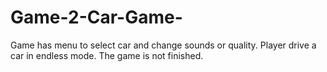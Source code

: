 # Game-2-Car-Game-
Game has menu to select car and change sounds or quality. Player drive a car in endless mode. The game is not finished.
